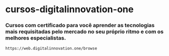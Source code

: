 # cursos-digitalinnovation-one
### Cursos com certificado para você aprender as tecnologias mais requisitadas pelo mercado no seu próprio ritmo e com os melhores especialistas.

```
https://web.digitalinnovation.one/browse
```


